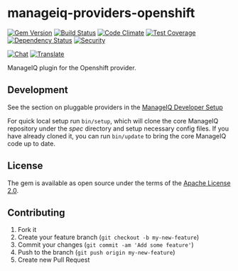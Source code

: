 # manageiq-providers-openshift

[![Gem Version](https://badge.fury.io/rb/manageiq-providers-openshift.svg)](http://badge.fury.io/rb/manageiq-providers-openshift)
[![Build Status](https://travis-ci.org/ManageIQ/manageiq-providers-openshift.svg?branch=gaprindashvili)](https://travis-ci.org/ManageIQ/manageiq-providers-openshift)
[![Code Climate](https://codeclimate.com/github/ManageIQ/manageiq-providers-openshift.svg)](https://codeclimate.com/github/ManageIQ/manageiq-providers-openshift)
[![Test Coverage](https://codeclimate.com/github/ManageIQ/manageiq-providers-openshift/badges/coverage.svg)](https://codeclimate.com/github/ManageIQ/manageiq-providers-openshift/coverage)
[![Dependency Status](https://gemnasium.com/ManageIQ/manageiq-providers-openshift.svg)](https://gemnasium.com/ManageIQ/manageiq-providers-openshift)
[![Security](https://hakiri.io/github/ManageIQ/manageiq-providers-openshift/gaprindashvili.svg)](https://hakiri.io/github/ManageIQ/manageiq-providers-openshift/gaprindashvili)

[![Chat](https://badges.gitter.im/Join%20Chat.svg)](https://gitter.im/ManageIQ/manageiq-providers-openshift?utm_source=badge&utm_medium=badge&utm_campaign=pr-badge&utm_content=badge)
[![Translate](https://img.shields.io/badge/translate-zanata-blue.svg)](https://translate.zanata.org/zanata/project/view/manageiq-providers-openshift)

ManageIQ plugin for the Openshift provider.

## Development

See the section on pluggable providers in the [ManageIQ Developer Setup](http://manageiq.org/docs/guides/developer_setup)

For quick local setup run `bin/setup`, which will clone the core ManageIQ repository under the *spec* directory and setup necessary config files. If you have already cloned it, you can run `bin/update` to bring the core ManageIQ code up to date.

## License

The gem is available as open source under the terms of the [Apache License 2.0](http://www.apache.org/licenses/LICENSE-2.0).

## Contributing

1. Fork it
2. Create your feature branch (`git checkout -b my-new-feature`)
3. Commit your changes (`git commit -am 'Add some feature'`)
4. Push to the branch (`git push origin my-new-feature`)
5. Create new Pull Request
